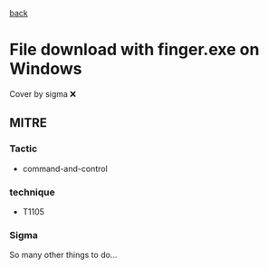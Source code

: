 [back](../index.md)
# File download with finger.exe on Windows
Cover by sigma :x: 

## MITRE
### Tactic
  - command-and-control

### technique
  - T1105

### Sigma

 So many other things to do...